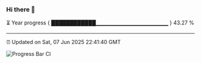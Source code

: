 ### Hi there 👋

⏳ Year progress { ████████████▁▁▁▁▁▁▁▁▁▁▁▁▁▁▁▁▁▁ } 43.27 %

---

⏰ Updated on Sat, 07 Jun 2025 22:41:40 GMT

![Progress Bar CI](https://github.com/IshwaranRudhara/GIT-ACTION/workflows/Progress%20Bar%20CI/badge.svg)
